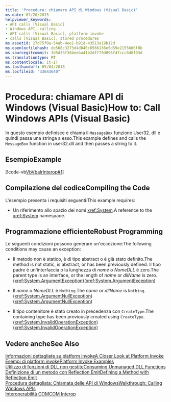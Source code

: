 ```yaml
---
title: 'Procedura: chiamare API di Windows (Visual Basic)'
ms.date: 07/20/2015
helpviewer_keywords:
- API calls [Visual Basic]
- Windows API, calling
- API calls [Visual Basic], platform invoke
- calls [Visual Basic], stored procedures
ms.assetid: 27d75f0a-54ab-4ee1-b91d-43513a19b12d
ms.openlocfilehash: de568c3273d4d040c6566136e5d59e2155b86f8b
ms.sourcegitcommit: 3d5d33f384eeba41b2dff79d096f47ccc8d8f03d
ms.translationtype: MT
ms.contentlocale: it-IT
ms.lasthandoff: 05/04/2018
ms.locfileid: "33643640"
---
```

# <a name="how-to-call-windows-apis-visual-basic"></a><span data-ttu-id="72229-102">Procedura: chiamare API di Windows (Visual Basic)</span><span class="sxs-lookup"><span data-stu-id="72229-102">How to: Call Windows APIs (Visual Basic)</span></span>
<span data-ttu-id="72229-103">In questo esempio definisce e chiama il `MessageBox` funzione User32. dll e quindi passa una stringa a esso.</span><span class="sxs-lookup"><span data-stu-id="72229-103">This example defines and calls the `MessageBox` function in user32.dll and then passes a string to it.</span></span>  
  
## <a name="example"></a><span data-ttu-id="72229-104">Esempio</span><span class="sxs-lookup"><span data-stu-id="72229-104">Example</span></span>  
 [!code-vb[VbVbalrInterop#1](../../../visual-basic/programming-guide/com-interop/codesnippet/VisualBasic/how-to-call-windows-apis_1.vb)]  
  
## <a name="compiling-the-code"></a><span data-ttu-id="72229-105">Compilazione del codice</span><span class="sxs-lookup"><span data-stu-id="72229-105">Compiling the Code</span></span>  
 <span data-ttu-id="72229-106">L'esempio presenta i requisiti seguenti:</span><span class="sxs-lookup"><span data-stu-id="72229-106">This example requires:</span></span>  
  
-   <span data-ttu-id="72229-107">Un riferimento allo spazio dei nomi <xref:System>.</span><span class="sxs-lookup"><span data-stu-id="72229-107">A reference to the <xref:System> namespace.</span></span>  
  
## <a name="robust-programming"></a><span data-ttu-id="72229-108">Programmazione efficiente</span><span class="sxs-lookup"><span data-stu-id="72229-108">Robust Programming</span></span>  
 <span data-ttu-id="72229-109">Le seguenti condizioni possono generare un'eccezione:</span><span class="sxs-lookup"><span data-stu-id="72229-109">The following conditions may cause an exception:</span></span>  
  
-   <span data-ttu-id="72229-110">Il metodo non è statico, è di tipo abstract o è già stato definito.</span><span class="sxs-lookup"><span data-stu-id="72229-110">The method is not static, is abstract, or has been previously defined.</span></span> <span data-ttu-id="72229-111">Il tipo padre è un'interfaccia o la lunghezza di *nome* o *NomeDLL* è zero.</span><span class="sxs-lookup"><span data-stu-id="72229-111">The parent type is an interface, or the length of *name* or *dllName* is zero.</span></span> <span data-ttu-id="72229-112">(<xref:System.ArgumentException>)</span><span class="sxs-lookup"><span data-stu-id="72229-112">(<xref:System.ArgumentException>)</span></span>  
  
-   <span data-ttu-id="72229-113">Il *nome* o *NomeDLL* è `Nothing`.</span><span class="sxs-lookup"><span data-stu-id="72229-113">The *name* or *dllName* is `Nothing`.</span></span> <span data-ttu-id="72229-114">(<xref:System.ArgumentNullException>)</span><span class="sxs-lookup"><span data-stu-id="72229-114">(<xref:System.ArgumentNullException>)</span></span>  
  
-   <span data-ttu-id="72229-115">Il tipo contenitore è stato creato in precedenza con `CreateType`.</span><span class="sxs-lookup"><span data-stu-id="72229-115">The containing type has been previously created using `CreateType`.</span></span> <span data-ttu-id="72229-116">(<xref:System.InvalidOperationException>)</span><span class="sxs-lookup"><span data-stu-id="72229-116">(<xref:System.InvalidOperationException>)</span></span>  
  
## <a name="see-also"></a><span data-ttu-id="72229-117">Vedere anche</span><span class="sxs-lookup"><span data-stu-id="72229-117">See Also</span></span>  
 [<span data-ttu-id="72229-118">Informazioni dettagliate su platform invoke</span><span class="sxs-lookup"><span data-stu-id="72229-118">A Closer Look at Platform Invoke</span></span>](http://msdn.microsoft.com/library/ba9dd55b-2eaa-45cd-8afd-75cb8d64d243)  
 [<span data-ttu-id="72229-119">Esempi di platform invoke</span><span class="sxs-lookup"><span data-stu-id="72229-119">Platform Invoke Examples</span></span>](../../../framework/interop/platform-invoke-examples.md)  
 [<span data-ttu-id="72229-120">Utilizzo di funzioni di DLL non gestite</span><span class="sxs-lookup"><span data-stu-id="72229-120">Consuming Unmanaged DLL Functions</span></span>](../../../framework/interop/consuming-unmanaged-dll-functions.md)  
 [<span data-ttu-id="72229-121">Definizione di un metodo con Reflection Emit</span><span class="sxs-lookup"><span data-stu-id="72229-121">Defining a Method with Reflection Emit</span></span>](http://msdn.microsoft.com/library/84fd3bf6-628f-41aa-83d9-b990cf926e81)  
 [<span data-ttu-id="72229-122">Procedura dettagliata: Chiamata delle API di Windows</span><span class="sxs-lookup"><span data-stu-id="72229-122">Walkthrough: Calling Windows APIs</span></span>](../../../visual-basic/programming-guide/com-interop/walkthrough-calling-windows-apis.md)  
 [<span data-ttu-id="72229-123">Interoperabilità COM</span><span class="sxs-lookup"><span data-stu-id="72229-123">COM Interop</span></span>](../../../visual-basic/programming-guide/com-interop/index.md)
